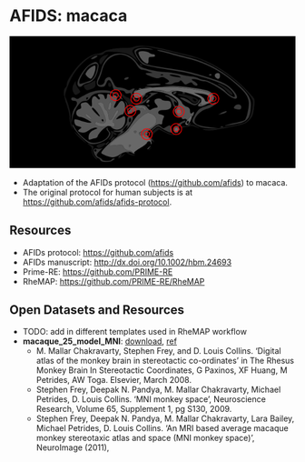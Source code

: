 # AFIDS: macaca

[![AFIDs-macaca](https://raw.githubusercontent.com/afids/afids-macaca/master/figures/logo_NMTv1.2_afids.png)](./figures/logo_NMTv1.2_afids.png)

* Adaptation of the AFIDs protocol (https://github.com/afids) to macaca.
* The original protocol for human subjects is at https://github.com/afids/afids-protocol.
 
Resources
-------------

* AFIDs protocol: https://github.com/afids
* AFIDs manuscript: http://dx.doi.org/10.1002/hbm.24693
* Prime-RE: https://github.com/PRIME-RE
* RheMAP: https://github.com/PRIME-RE/RheMAP

Open Datasets and Resources
-------------

* TODO: add in different templates used in RheMAP workflow
* **macaque_25_model_MNI**: [download](https://www.mcgill.ca/bic/software/tools-data-analysis/anatomical-mri/atlases/mni-macaque-atlas), [ref](10.1016/j.neuroimage.2011.01.040)
	* M. Mallar Chakravarty, Stephen Frey, and D. Louis Collins. ‘Digital atlas of the monkey brain in stereotactic co-ordinates’ in The Rhesus Monkey Brain In Stereotactic Coordinates, G Paxinos, XF Huang, M Petrides, AW Toga. Elsevier, March 2008.
	* Stephen Frey, Deepak N. Pandya, M. Mallar Chakravarty, Michael Petrides, D. Louis Collins. ‘MNI monkey space’, Neuroscience Research, Volume 65, Supplement 1, pg S130, 2009.
	* Stephen Frey, Deepak N. Pandya, M. Mallar Chakravarty, Lara Bailey, Michael Petrides, D. Louis Collins. ‘An MRI based average macaque monkey stereotaxic atlas and space (MNI monkey space)’, NeuroImage (2011),
